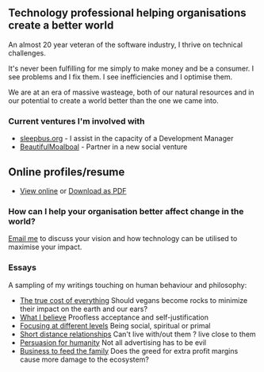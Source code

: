 ## Technology professional helping organisations create a better world

An almost 20 year veteran of the software industry, I thrive on technical challenges. 

It's never been fulfilling for me simply to make money and be a consumer. I see problems and I fix them. I see inefficiencies and I optimise them.

We are at an era of massive wasteage, both of our natural resources and in our potential to create a world better than the one we came into.  

### Current ventures I'm involved with

 - [sleepbus.org](http://sleepbus.org) - I assist in the capacity of a Development Manager
 - [BeautifulMoalboal](https://www.beautifulmoalboal.org) - Partner in a new social venture


## Online profiles/resume

 - [View online](https://careers.stackoverflow.com/cloud) or [Download as PDF](#)


### How can I help your organisation better affect change in the world?

[Email me](mailto:lionhive@gmail.com) to discuss your vision and how technology can be utilised to maximise your impact. 


### Essays

A sampling of my writings touching on human behaviour and philosophy:


 - [The true cost of everything](/essays/true_cost.html) Should vegans become rocks to minimize their impact on the earth and our ears?
 - [What I believe](/essays/what_i_believe.html) Proofless acceptance and self-justification  
 - [Focusing at different levels](/essays/focusing_at_different_levels.md) Being social, spiritual or primal
 - [Short distance relationships](/essays/short_distance_relationships.md) Can't live with/out them ? live close to them
 - [Persuasion for humanity](/essays/persuasion_for_humanity.md) Not all advertising has to be evil
 - [Business to feed the family](/essays/business_to_feed_the_family.md) Does the greed for extra profit margins cause more damage to the ecosystem? 



